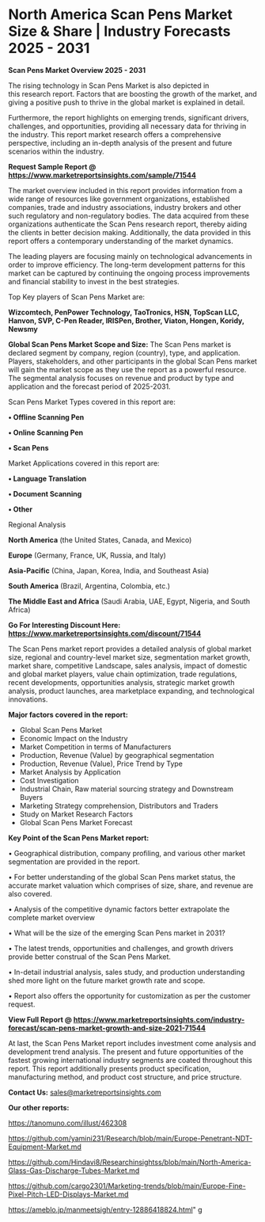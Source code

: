 # North America Scan Pens Market Size & Share | Industry Forecasts 2025 - 2031

<Strong> Scan Pens Market Overview 2025 - 2031</strong>

The rising technology in Scan Pens Market is also depicted in this research report. Factors that are boosting the growth of the market, and giving a positive push to thrive in the global market is explained in detail.

Furthermore, the report highlights on emerging trends, significant drivers, challenges, and opportunities, providing all necessary data for thriving in the industry. This report market research offers a comprehensive perspective, including an in-depth analysis of the present and future scenarios within the industry.

<strong>Request Sample Report @ <a href=https://www.marketreportsinsights.com/sample/71544>https://www.marketreportsinsights.com/sample/71544</a></strong>

The market overview included in this report provides information from a wide range of resources like government organizations, established companies, trade and industry associations, industry brokers and other such regulatory and non-regulatory bodies. The data acquired from these organizations authenticate the Scan Pens research report, thereby aiding the clients in better decision making. Additionally, the data provided in this report offers a contemporary understanding of the market dynamics.

The leading players are focusing mainly on technological advancements in order to improve efficiency. The long-term development patterns for this market can be captured by continuing the ongoing process improvements and financial stability to invest in the best strategies.

Top Key players of Scan Pens Market are:

<strong>Wizcomtech, PenPower Technology, TaoTronics, HSN, TopScan LLC, Hanvon, SVP, C-Pen Reader, IRISPen, Brother, Viaton, Hongen, Koridy, Newsmy</strong>

<strong><b>Global Scan Pens Market Scope and Size:</b></strong>
The Scan Pens market is declared segment by company, region (country), type, and application. Players, stakeholders, and other participants in the global Scan Pens market will gain the market scope as they use the report as a powerful resource. The segmental analysis focuses on revenue and product by type and application and the forecast period of 2025-2031.

Scan Pens Market Types covered in this report are:

<strong>• Offline Scanning Pen

• Online Scanning Pen

• Scan Pens</strong>

Market Applications covered in this report are:

<strong>• Language Translation

• Document Scanning

• Other</strong> 

Regional Analysis

<strong>North America</strong> (the United States, Canada, and Mexico)

<strong>Europe</strong> (Germany, France, UK, Russia, and Italy)

<strong>Asia-Pacific</strong> (China, Japan, Korea, India, and Southeast Asia)

<strong>South America</strong> (Brazil, Argentina, Colombia, etc.)

<strong>The Middle East and Africa</strong> (Saudi Arabia, UAE, Egypt, Nigeria, and South Africa)

<strong>Go For Interesting Discount Here: <a href=https://www.marketreportsinsights.com/discount/71544>https://www.marketreportsinsights.com/discount/71544</a></strong>

The Scan Pens market report provides a detailed analysis of global market size, regional and country-level market size, segmentation market growth, market share, competitive Landscape, sales analysis, impact of domestic and global market players, value chain optimization, trade regulations, recent developments, opportunities analysis, strategic market growth analysis, product launches, area marketplace expanding, and technological innovations.

<strong><b>Major factors covered in the report:</b></strong>
<ul>
  <li>Global Scan Pens Market </li>
  <li>Economic Impact on the Industry</li>
  <li>Market Competition in terms of Manufacturers</li>
  <li>Production, Revenue (Value) by geographical segmentation</li>
  <li>Production, Revenue (Value), Price Trend by Type</li>
  <li>Market Analysis by Application</li>
  <li>Cost Investigation</li>
  <li>Industrial Chain, Raw material sourcing strategy and Downstream Buyers</li>
  <li>Marketing Strategy comprehension, Distributors and Traders</li>
  <li>Study on Market Research Factors</li>
  <li>Global Scan Pens Market Forecast</li>
</ul>

<strong><b>Key Point of the Scan Pens Market report:</b></strong>

• Geographical distribution, company profiling, and various other market segmentation are provided in the report.

• For better understanding of the global Scan Pens market status, the accurate market valuation which comprises of size, share, and revenue are also covered.

• Analysis of the competitive dynamic factors better extrapolate the complete market overview

• What will be the size of the emerging Scan Pens market in 2031?

• The latest trends, opportunities and challenges, and growth drivers provide better construal of the Scan Pens Market.

• In-detail industrial analysis, sales study, and production understanding shed more light on the future market growth rate and scope.

• Report also offers the opportunity for customization as per the customer request.

<strong><b>View Full Report @ <a href=https://www.marketreportsinsights.com/industry-forecast/scan-pens-market-growth-and-size-2021-71544>https://www.marketreportsinsights.com/industry-forecast/scan-pens-market-growth-and-size-2021-71544</a></b></strong>


At last, the Scan Pens Market report includes investment come analysis and development trend analysis. The present and future opportunities of the fastest growing international industry segments are coated throughout this report. This report additionally presents product specification, manufacturing method, and product cost structure, and price structure.

<strong>Contact Us:</strong>
sales@marketreportsinsights.com

<strong>Our other reports:</strong>

<a href=https://tanomuno.com/illust/462308>https://tanomuno.com/illust/462308</a>

<a href=https://github.com/yamini231/Research/blob/main/Europe-Penetrant-NDT-Equipment-Market.md>https://github.com/yamini231/Research/blob/main/Europe-Penetrant-NDT-Equipment-Market.md</a>

<a href=https://github.com/Hindavi8/Researchinsightss/blob/main/North-America-Glass-Gas-Discharge-Tubes-Market.md>https://github.com/Hindavi8/Researchinsightss/blob/main/North-America-Glass-Gas-Discharge-Tubes-Market.md</a>

<a href=https://github.com/cargo2301/Marketing-trends/blob/main/Europe-Fine-Pixel-Pitch-LED-Displays-Market.md>https://github.com/cargo2301/Marketing-trends/blob/main/Europe-Fine-Pixel-Pitch-LED-Displays-Market.md</a>

<a href=https://ameblo.jp/manmeetsigh/entry-12886418824.html>https://ameblo.jp/manmeetsigh/entry-12886418824.html</a>"
g
